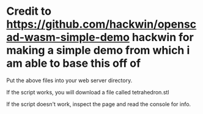 # Credit to https://github.com/hackwin/openscad-wasm-simple-demo hackwin for making a simple demo from which i am able to base this off of

Put the above files into your web server directory.

If the script works, you will download a file called tetrahedron.stl

If the script doesn't work, inspect the page and read the console for info.

